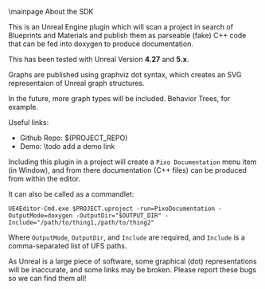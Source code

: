 \mainpage About the SDK

This is an Unreal Engine plugin which will scan a project in search of Blueprints and Materials and publish them as parseable (fake) C++ code that can be fed into doxygen to produce documentation.

This has been tested with Unreal Version **4.27** and **5.x**.

Graphs are published using graphviz dot syntax, which creates an SVG representaion of Unreal graph structures.

In the future, more graph types will be included.  Behavior Trees, for example.

Useful links:

 - Github Repo: $(PROJECT_REPO)
 - Demo: \todo add a demo link

Including this plugin in a project will create a `Pixo Documentation` menu item (in Window), and from there documentation (C++ files) can be produced from within the editor.

It can also be called as a commandlet:

`UE4Editor-Cmd.exe $PROJECT.uproject -run=PixoDocumentation -OutputMode=doxygen -OutputDir="$OUTPUT_DIR" -Include="/path/to/thing1,/path/to/thing2"`

Where `OutputMode`, `OutputDir`, and `Include` are required, and `Include` is a comma-separated list of UFS paths.

As Unreal is a large piece of software, some graphical (dot) representations will be inaccurate, and some links may be broken.  Please report these bugs so we can find them all!

